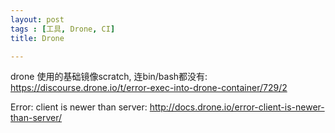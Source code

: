 ```yaml
---
layout: post
tags : [工具, Drone, CI]
title: Drone

---
```


drone 使用的基础镜像scratch, 连bin/bash都没有: <https://discourse.drone.io/t/error-exec-into-drone-container/729/2>

Error: client is newer than server: <http://docs.drone.io/error-client-is-newer-than-server/>
